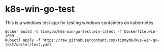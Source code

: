 # k8s-win-go-test

This is a windows test app for testing windows containers on kubernetes.


```
docker build -t timmydo/k8s-win-go-test:win-latest -f Dockerfile.win-1809 .
kubectl apply -f https://raw.githubusercontent.com/timmydo/k8s-win-go-test/master/test.yaml
```